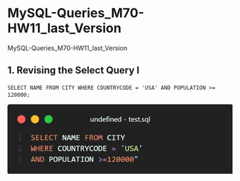 # MySQL-Queries_M70-HW11_last_Version
MySQL-Queries_M70-HW11_last_Version

## 1. Revising the Select Query I

```
SELECT NAME FROM CITY WHERE COUNTRYCODE = 'USA' AND POPULATION >= 120000;
```

![Revising the Select Query I](Section-1/revising-the-select-query-2-problem.png)
